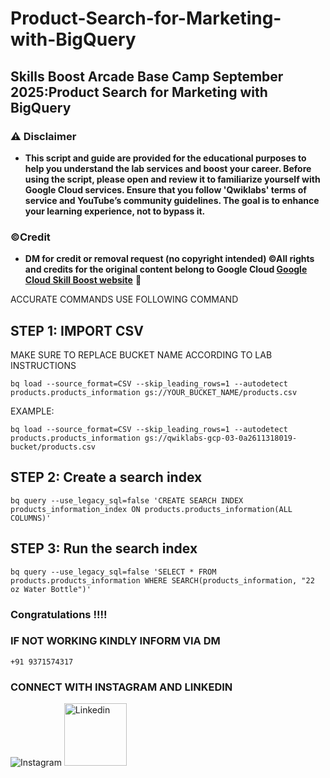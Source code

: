 # Product-Search-for-Marketing-with-BigQuery

## Skills Boost Arcade Base Camp September 2025:Product Search for Marketing with BigQuery



### ⚠️ Disclaimer
- **This script and guide are provided for  the educational purposes to help you understand the lab services and boost your career. Before using the script, please open and review it to familiarize yourself with Google Cloud services. Ensure that you follow 'Qwiklabs' terms of service and YouTube’s community guidelines. The goal is to enhance your learning experience, not to bypass it.**

### ©Credit
- **DM for credit or removal request (no copyright intended) ©All rights and credits for the original content belong to Google Cloud [Google Cloud Skill Boost website](https://www.cloudskillsboost.google/)** 🙏


ACCURATE COMMANDS
USE FOLLOWING COMMAND 

## STEP 1: IMPORT CSV

MAKE SURE TO REPLACE BUCKET NAME ACCORDING TO LAB INSTRUCTIONS
```
bq load --source_format=CSV --skip_leading_rows=1 --autodetect products.products_information gs://YOUR_BUCKET_NAME/products.csv
```

EXAMPLE:
```
bq load --source_format=CSV --skip_leading_rows=1 --autodetect products.products_information gs://qwiklabs-gcp-03-0a2611318019-bucket/products.csv
```
## STEP 2: Create a search index

```
bq query --use_legacy_sql=false 'CREATE SEARCH INDEX products_information_index ON products.products_information(ALL COLUMNS)'
```
## STEP 3: Run the search index

```
bq query --use_legacy_sql=false 'SELECT * FROM products.products_information WHERE SEARCH(products_information, "22 oz Water Bottle")'
```
### Congratulations !!!!

### IF NOT WORKING KINDLY INFORM VIA DM
```
+91 9371574317
```

### CONNECT WITH INSTAGRAM AND LINKEDIN
<a href="https://www.instagram.com/yash.paraskar0208/" target="_blank" style="text-decoration: none;">
  <img src="https://img.shields.io/badge/-Follow_Instagram-E4405F?style=for-the-badge&logo=instagram&logoColor=white&labelColor=E4405F&color=white&gradient=linear-gradient(90deg, #E4405F, #C13584)" alt="Instagram"/>
</a>
<a href="https://www.instagram.com/drabhishek.5460/" target="_blank" style="text-decoration: none;">
  <img src="https://tse2.mm.bing.net/th/id/OIP.Idv3um5LvEcT7k_MjNNpoQHaCd?r=0&w=729&h=242&rs=1&pid=ImgDetMain&o=7&rm=3?style=for-the-badge&logo=instagram&logoColor=white&labelColor=E4405F&color=white&gradient=linear-gradient(90deg, #E4405F, #C13584)" alt="Linkedin" width="100" height="100"/>
</a>
